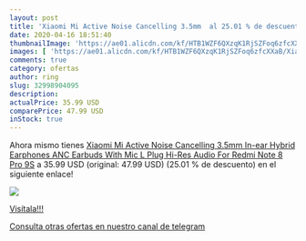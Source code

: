 ```yaml
---
layout: post
title: 'Xiaomi Mi Active Noise Cancelling 3.5mm  al 25.01 % de descuento'
date: 2020-04-16 18:51:40
thumbnailImage: 'https://ae01.alicdn.com/kf/HTB1WZF6QXzqK1RjSZFoq6zfcXXaB/Xiaomi-Mi-Active-Noise-Cancelling-3-5mm-In-ear-Hybrid-Earphones-ANC-Earbuds-With-Mic-L.jpg_350x350._SL200_.jpg'
images: [ 'https://ae01.alicdn.com/kf/HTB1WZF6QXzqK1RjSZFoq6zfcXXaB/Xiaomi-Mi-Active-Noise-Cancelling-3-5mm-In-ear-Hybrid-Earphones-ANC-Earbuds-With-Mic-L.jpg_350x350._SL200_.jpg' ]
comments: true
category: ofertas
author: ring
slug: 32998904095
description:
actualPrice: 35.99 USD
comparePrice: 47.99 USD
inStock: true
---
```


Ahora mismo tienes [Xiaomi Mi Active Noise Cancelling 3.5mm In-ear Hybrid Earphones ANC Earbuds With Mic L Plug Hi-Res Audio For Redmi Note 8 Pro 9S](https://www.amazon.com/dp/32998904095/?tag=redken08-20) a 35.99 USD (original: 47.99 USD) (25.01 %  de descuento) en el siguiente enlace!

[![](https://ae01.alicdn.com/kf/HTB1WZF6QXzqK1RjSZFoq6zfcXXaB/Xiaomi-Mi-Active-Noise-Cancelling-3-5mm-In-ear-Hybrid-Earphones-ANC-Earbuds-With-Mic-L.jpg_350x350._SL200_.jpg)](https://www.amazon.com/dp/32998904095/?tag=redken08-20)

[Visítala!!!](https://www.amazon.com/dp/32998904095/?tag=redken08-20)

[Consulta otras ofertas en nuestro canal de telegram](https://t.me/s/ofertas25)
